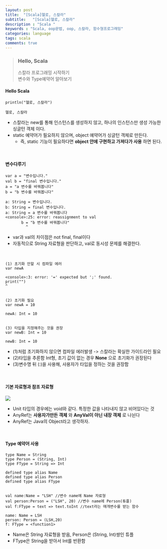 ```yaml
---
layout: post
title:  "[Scala]헬로, 스칼라"
subtitle:   "[Scala]헬로, 스칼라"
description : "Scala "
keywords : "Scala, oop문법, oop, 스칼라, 함수형프로그래밍"
categories: language
tags: scala
comments: true
---
```


> ### Hello, Scala  
> 스칼라 프로그래밍 시작하기  
> 변수와 Type예약어 알아보기  

#### Hello Scala

```
println("헬로, 스칼라")

헬로, 스칼라
```

- 스칼라는 new를 통해 인스턴스를 생성하지 않고, 하나의 인스턴스만 생성 가능한 싱글턴 객체 이다.
- static 예약어가 필요하지 않으며, object 예약어가 싱글턴 객체로 만든다.
	- 즉, static 기능이 필요하다면 **object 안에 구현하고 가져다가 사용** 하면 된다.

<br>

#### 변수다루기

```
var a = "변수입니다."
val b = "final 변수입니다."
a = "a 변수를 바꿔봅니다"
b = "b 변수를 바꿔봅니다"

a: String = 변수입니다.
b: String = final 변수입니다.
a: String = a 변수를 바꿔봅니다
<console>:25: error: reassignment to val
       b = "b 변수를 바꿔봅니다"
         ^
```  

- var과 val의 차이점은 not final, final이다
- 자동적으로 String 자료형을 판단하고, val로 동시성 문제를 해결한다.  

<br>

```
(1) 초기화 안할 시 컴파일 에러
var newA

<console>:3: error: '=' expected but ';' found.
print("")
^


(2) 초기화 필요
var newA = 10

newA: Int = 10


(3) 타입을 지정해주는 것을 권장
var newB: Int = 10

newB: Int = 10
```
- (1)처럼 초기화하지 않으면 컴파일 에러발생 -> 스칼라는 확실한 가이드라인 필요
- (2)타입을 추론함 Int형, 초기 값이 없는 경우 **None** 으로 초기화가 권장된다
- (3)변수명 뒤 (:)을 사용해, 사용자가 타입을 정하는 것을 권장함

<br>

#### 기본 자료형과 참조 자료형

<img src="https://camo.githubusercontent.com/911b0fb8a291ad5b03965ac92a1073fe89e0aa60/68747470733a2f2f7777772e7363616c612d6578657263697365732e6f72672f6173736574732f7363616c615f7475746f7269616c2f7363616c615f747970655f6869657261726368792e706e67">

- Unit 타입의 경우에는 void와 같다. 특정한 값을 나타내지 않고 비어있다는 것
- AnyRef는 **사용자가만든 객체** 와 **AnyVal이 아닌 내장 객체** 로 나뉜다  
- AnyRef는 Java의 Object라고 생각하자.

<br>

#### Type 예약어 사용

```
type Name = String
type Person = (String, Int)
type FType = String => Int

defined type alias Name
defined type alias Person
defined type alias FType


val name:Name = "LSH" //변수 name에 Name 자료형
val person:Person = ("LSH", 20) //변수 name에 Person(튜플)
val f:FType = text => text.toInt //text라는 매개변수를 받는 함수

name: Name = LSH
person: Person = (LSH,20)
f: FType = <function1>
```

- Name은 String 자료형을 받음, Person은 (String, Int)쌍인 튜플
- FType은 String을 받아서 Int를 반환함
